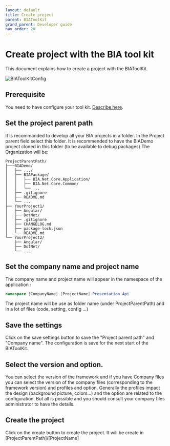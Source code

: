 ```yaml
---
layout: default
title: Create project
parent: BIAToolKit
grand_parent: Developer guide
nav_order: 20
---
```


# Create project with the BIA tool kit
This document explains how to create a project with the BIAToolKit.

![BIAToolKitConfig](../../Images/BIAToolKit/Create.PNG)

## Prerequisite
You need to have configure your tool kit. [Describe here](./10-ConfigureTheBIAToolKit.md).


## Set the project parent path
It is recommanded to develop all your BIA projects in a folder. In the Project parent field select this folder. 
It is recommended to have the BIADemo project cloned in this folder (to be available to debug packages)
The Organization will be:
```
ProjectParentPath/  
├───BIADemo/
│   ├── .../  
│   ├── BIAPackage/
│   │   ├── BIA.Net.Core.Application/
│   │   ├── BIA.Net.Core.Common/
│   │   └── ...
│   ├── .gitignore
│   ├── README.md
│   └── ...
├── YourProject1/
│   ├── Angular/   
│   ├── DotNet/ 
│   ├── .gitignore
│   ├── CHANGELOG.md
│   ├── package-lock.json
│   └── README.md
└── YourProject2/
    ├── Angular/
    ├── DotNet/
    └── ...
```

## Set the company name and project name
The company name and project name will appear in the namespace of the application :
``` csharp
namespace [CompanyName].[ProjectName].Presentation.Api
```

The project name will be use as folder name (under ProjectParentPath) and in a lot of files (code, setting, config ...)

## Save the settings
Click on the save settings button to save the "Project parent path" and "Company name". The configuration is save for the next start of the BIAToolKit.

## Select the version and option.
You can select the version of the framework and if you have Company files you can select the version of the company files (corresponding to the framework version) and profiles and option.
Generally the profiles impact the design (background picture, colors...) and the option are related to the configuration. But all is possible and you should consult your company files administrator to have the details.

## Create the project
Click on the create button to create the project. It will be create in  [ProjectParentPath]/[ProjectName]

